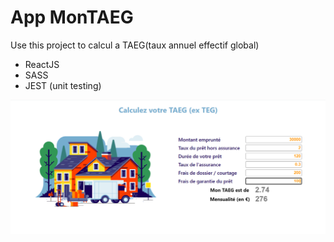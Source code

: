 # App MonTAEG

Use this project to calcul a TAEG(taux annuel effectif global)
- ReactJS
- SASS
- JEST (unit testing)

![Alt text](./src/Img/monTAEG.png?raw=true)